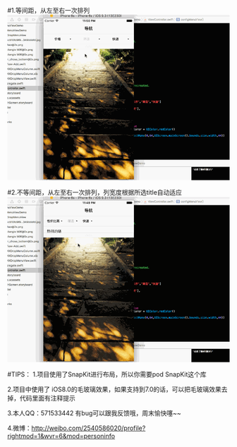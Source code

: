 #1.等间距，从左至右一次排列
![image](https://github.com/MakeBetterMe/YPDropMenuViewDemo/blob/master/6.gif)

#2.不等间距，从左至右一次排列，列宽度根据所选title自动适应
![image](https://github.com/MakeBetterMe/YPDropMenuViewDemo/blob/master/5.gif)

#TIPS：
1.项目使用了SnapKit进行布局，所以你需要pod SnapKit这个库

2.项目中使用了 iOS8.0的毛玻璃效果，如果支持到7.0的话，可以把毛玻璃效果去掉，代码里面有注释提示

3.本人QQ：571533442  有bug可以跟我反馈哦，周末愉快噻~~
 
4.微博：http://weibo.com/2540586020/profile?rightmod=1&wvr=6&mod=personinfo